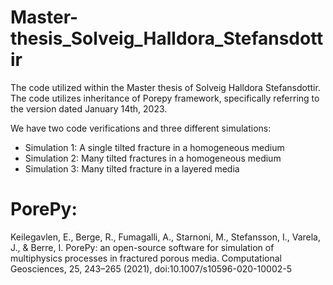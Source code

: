 # Master-thesis_Solveig_Halldora_Stefansdottir
The code utilized within the Master thesis of Solveig Halldora Stefansdottir. The code utilizes inheritance of Porepy framework, 
specifically referring to the version dated January 14th, 2023.

We have two code verifications and three different simulations: 
 * Simulation 1: A single tilted fracture in a homogeneous medium
 * Simulation 2: Many tilted fractures in a homogeneous medium
 * Simulation 3: Many tilted fracture in a layered media

# PorePy: 
Keilegavlen, E., Berge, R., Fumagalli, A., Starnoni, M., Stefansson, I., Varela, J., & Berre, I. PorePy: an open-source software for simulation of multiphysics processes in fractured porous media. Computational Geosciences, 25, 243–265 (2021), doi:10.1007/s10596-020-10002-5

